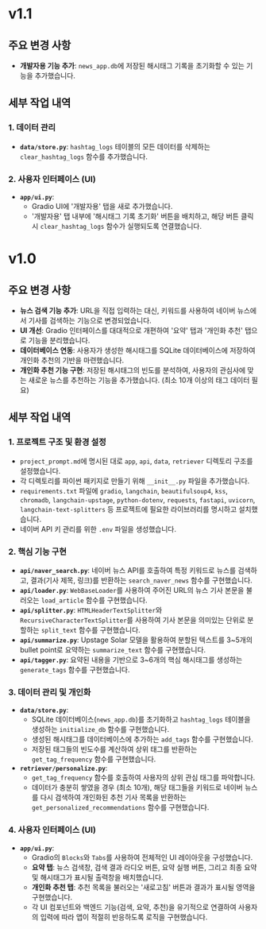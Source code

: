 # v1.1

## 주요 변경 사항

- **개발자용 기능 추가**: `news_app.db`에 저장된 해시태그 기록을 초기화할 수 있는 기능을 추가했습니다.

## 세부 작업 내역

### 1. 데이터 관리

- **`data/store.py`**: `hashtag_logs` 테이블의 모든 데이터를 삭제하는 `clear_hashtag_logs` 함수를 추가했습니다.

### 2. 사용자 인터페이스 (UI)

- **`app/ui.py`**: 
    - Gradio UI에 '개발자용' 탭을 새로 추가했습니다.
    - '개발자용' 탭 내부에 '해시태그 기록 초기화' 버튼을 배치하고, 해당 버튼 클릭 시 `clear_hashtag_logs` 함수가 실행되도록 연결했습니다.


# v1.0

## 주요 변경 사항

- **뉴스 검색 기능 추가**: URL을 직접 입력하는 대신, 키워드를 사용하여 네이버 뉴스에서 기사를 검색하는 기능으로 변경되었습니다.
- **UI 개선**: Gradio 인터페이스를 대대적으로 개편하여 '요약' 탭과 '개인화 추천' 탭으로 기능을 분리했습니다.
- **데이터베이스 연동**: 사용자가 생성한 해시태그를 SQLite 데이터베이스에 저장하여 개인화 추천의 기반을 마련했습니다.
- **개인화 추천 기능 구현**: 저장된 해시태그의 빈도를 분석하여, 사용자의 관심사에 맞는 새로운 뉴스를 추천하는 기능을 추가했습니다. (최소 10개 이상의 태그 데이터 필요)

## 세부 작업 내역

### 1. 프로젝트 구조 및 환경 설정

- `project_prompt.md`에 명시된 대로 `app`, `api`, `data`, `retriever` 디렉토리 구조를 설정했습니다.
- 각 디렉토리를 파이썬 패키지로 만들기 위해 `__init__.py` 파일을 추가했습니다.
- `requirements.txt` 파일에 `gradio`, `langchain`, `beautifulsoup4`, `kss`, `chromadb`, `langchain-upstage`, `python-dotenv`, `requests`, `fastapi`, `uvicorn`, `langchain-text-splitters` 등 프로젝트에 필요한 라이브러리를 명시하고 설치했습니다.
- 네이버 API 키 관리를 위한 `.env` 파일을 생성했습니다.

### 2. 핵심 기능 구현

- **`api/naver_search.py`**: 네이버 뉴스 API를 호출하여 특정 키워드로 뉴스를 검색하고, 결과(기사 제목, 링크)를 반환하는 `search_naver_news` 함수를 구현했습니다.
- **`api/loader.py`**: `WebBaseLoader`를 사용하여 주어진 URL의 뉴스 기사 본문을 불러오는 `load_article` 함수를 구현했습니다.
- **`api/splitter.py`**: `HTMLHeaderTextSplitter`와 `RecursiveCharacterTextSplitter`를 사용하여 기사 본문을 의미있는 단위로 분할하는 `split_text` 함수를 구현했습니다.
- **`api/summarize.py`**: Upstage Solar 모델을 활용하여 분할된 텍스트를 3~5개의 bullet point로 요약하는 `summarize_text` 함수를 구현했습니다.
- **`api/tagger.py`**: 요약된 내용을 기반으로 3~6개의 핵심 해시태그를 생성하는 `generate_tags` 함수를 구현했습니다.

### 3. 데이터 관리 및 개인화

- **`data/store.py`**: 
    - SQLite 데이터베이스(`news_app.db`)를 초기화하고 `hashtag_logs` 테이블을 생성하는 `initialize_db` 함수를 구현했습니다.
    - 생성된 해시태그를 데이터베이스에 추가하는 `add_tags` 함수를 구현했습니다.
    - 저장된 태그들의 빈도수를 계산하여 상위 태그를 반환하는 `get_tag_frequency` 함수를 구현했습니다.
- **`retriever/personalize.py`**: 
    - `get_tag_frequency` 함수를 호출하여 사용자의 상위 관심 태그를 파악합니다.
    - 데이터가 충분히 쌓였을 경우 (최소 10개), 해당 태그들을 키워드로 네이버 뉴스를 다시 검색하여 개인화된 추천 기사 목록을 반환하는 `get_personalized_recommendations` 함수를 구현했습니다.

### 4. 사용자 인터페이스 (UI)

- **`app/ui.py`**: 
    - Gradio의 `Blocks`와 `Tabs`를 사용하여 전체적인 UI 레이아웃을 구성했습니다.
    - **요약 탭**: 뉴스 검색창, 검색 결과 라디오 버튼, 요약 실행 버튼, 그리고 최종 요약 및 해시태그가 표시될 출력창을 배치했습니다.
    - **개인화 추천 탭**: 추천 목록을 불러오는 '새로고침' 버튼과 결과가 표시될 영역을 구현했습니다.
    - 각 UI 컴포넌트와 백엔드 기능(검색, 요약, 추천)을 유기적으로 연결하여 사용자의 입력에 따라 앱이 적절히 반응하도록 로직을 구현했습니다.